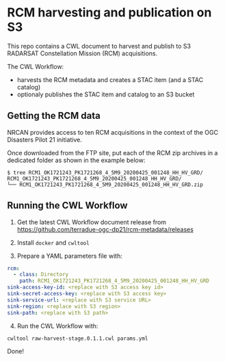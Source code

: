 # RCM harvesting and publication on S3

This repo contains a CWL document to harvest and publish to S3 RADARSAT Constellation Mission (RCM) acquisitions.

The CWL Workflow:
- harvests the RCM metadata and creates a STAC item (and a STAC catalog)
- optionaly publishes the STAC item and catalog to an S3 bucket

## Getting the RCM data

NRCAN provides access to ten RCM acquisitions in the context of the OGC Disasters Pilot 21 initiative.

Once downloaded from the FTP site, put each of the RCM zip archives in a dedicated folder as shown in the example below:

```console
$ tree RCM1_OK1721243_PK1721268_4_5M9_20200425_001248_HH_HV_GRD/
RCM1_OK1721243_PK1721268_4_5M9_20200425_001248_HH_HV_GRD/
└── RCM1_OK1721243_PK1721268_4_5M9_20200425_001248_HH_HV_GRD.zip
```

## Running the CWL Workflow

1. Get the latest CWL Workflow document release from https://github.com/terradue-ogc-dp21/rcm-metadata/releases

2. Install `docker` and `cwltool`

3. Prepare a YAML parameters file with:

```yaml
rcm:
  - class: Directory
    path: RCM1_OK1721243_PK1721268_4_5M9_20200425_001248_HH_HV_GRD
sink-access-key-id: <replace with S3 access key id>
sink-secret-access-key: <replace with S3 access key>
sink-service-url: <replace with S3 service URL>
sink-region: <replace with S3 region>
sink-path: <replace with S3 path>
```

4. Run the CWL Workflow with: 

```console
cwltool raw-harvest-stage.0.1.1.cwl params.yml
```
  
Done!
